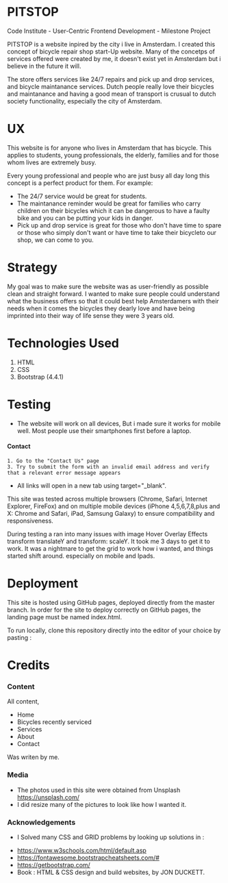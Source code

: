 # PITSTOP

Code Institute - User-Centric Frontend Development - Milestone Project

PITSTOP is a website inpired by the city i live in Amsterdam.
I created this concept of bicycle repair shop start-Up website. Many of the concetps of services offered were created by me,
it doesn't exist yet in Amsterdam but i believe in the future it will.

The store offers services like 24/7 repairs and pick up and drop services, and bicycle maintanance services. Dutch people
really love their bicycles and maintanance and having a good mean of transport is crusual to dutch society functionality, 
especially the city of Amsterdam.

 
# UX
 
This website is for anyone who lives in Amsterdam that has bicycle.
This applies to students, young professionals, the elderly, families and for those whom lives are extremely busy.

Every young professional and people who are just busy all day long this concept is a perfect product for them.
For example: 
* The 24/7 service would be great for students. 
* The maintanance reminder would be great for families who carry children on their bicycles which it can be 
dangerous to have a faulty bike and you can be putting your kids in danger.
* Pick up and drop service is great for those who don't have time to spare or those who simply don't want 
or have time to take their bicycleto our shop, we can come to you.



# Strategy 

My goal was to make sure the website was as user-friendly as possible clean and straight forward.
I wanted to make sure people could understand what the business offers so that it could best help 
Amsterdamers with their needs when it comes the bicycles they dearly love and have being imprinted into their
way of life sense they were 3 years old.


# Technologies Used

1. HTML
2. CSS
3. Bootstrap (4.4.1)


# Testing 

* The website will work on all devices, But i made sure it works for mobile well. Most people use their smartphones first before a laptop.


#### Contact 
    1. Go to the "Contact Us" page
    3. Try to submit the form with an invalid email address and verify that a relevant error message appears
   
   * All links will open in a new tab using target="_blank".

   This site was tested across multiple browsers (Chrome, Safari, Internet Explorer, FireFox) and on multiple mobile devices 
   (iPhone 4,5,6,7,8,plus and X: Chrome and Safari, iPad, Samsung Galaxy) to ensure compatibility and responsiveness. 

   During testing a ran into many issues with image Hover Overlay Effects transform translateY and  transform: scaleY. 
   It took me 3 days to get it to work. It was a nightmare to get the grid to work how i wanted, and things started shift around.
   especially on mobile and Ipads.
   

# Deployment

This site is hosted using GitHub pages, deployed directly from the master branch. In order for the site to deploy correctly on GitHub pages, the landing page must be 
named index.html.

To run locally, clone this repository directly into the editor of your choice by pasting : 


# Credits

### Content
All content, 
* Home 
* Bicycles recently serviced
* Services 
* About 
* Contact

Was writen by me.
### Media
- The photos used in this site were obtained from Unsplash <https://unsplash.com/>
- I did resize many of the pictures to look like how I wanted it.


### Acknowledgements

- I Solved many CSS and GRID problems by looking up solutions in : 
* <https://www.w3schools.com/html/default.asp> 
* <https://fontawesome.bootstrapcheatsheets.com/#>
* <https://getbootstrap.com/>
* Book : HTML & CSS design and build websites, by JON DUCKETT.